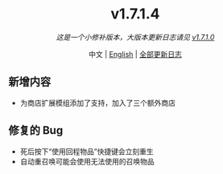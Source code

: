 ﻿<h1 align="center">v1.7.1.4</h1>

<div align="center">

*这是一个小修补版本，大版本更新日志请见 [v1.7.1.0](v1.7.1.0.md)*

中文 | [English](../en/v1.7.1.4.md) | [全部更新日志](../../ChangeLog.md)

</div>

## 新增内容

- 为商店扩展模组添加了支持，加入了三个额外商店

## 修复的 Bug

- 死后按下“使用回程物品”快捷键会立刻重生
- 自动重召唤可能会使用无法使用的召唤物品